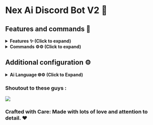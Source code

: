 # Nex Ai Discord Bot V2 🤖

## Features and commands 🌟

<details>
<summary><strong>Features ✨ (Click to expand)</strong></summary>

- [x] Has a Ai (You need to get the api key from Hecker Api <Hecker Ai discord - https://discord.gg/PCUgRMjtNm>
- [x] Lots of commands (More coming soon! :D)
- [x] Ecomoney
- [x] Moding bot (Kinda)
- [x] Fun
- [x] 8ball
- [x] Much more advanced and lot of commands

</details>

<details>
<summary><strong>Commands ⚙️⚙️ (Click to expand)</strong></summary>

- [x] !help (Get all commands)
- [x] !joke (Get a randomized joke)
- [x] !warn (Warn a user)
- [x] !ping (Shows the bots ping)
- [x] !talk (Talk with the Ai)
- [x] !job (Ecomoney jobs)
- [x] !work (Ecomoney work)
- [x] !balance (Ecomoney balance)
- [x] !timeout (Makes the user timeout wic makes the user not able to chat)
- [x] !untimeout (UnTimeouts the user and makes his able to chat)
- [x] !8ball (Ask a question then it will give you an awnser)
- [x] !createticket
- [x] !lock (Locks the current channel which user types this in)
- [x] !unlock (Unlocks the locked channel)
- [x] !kick {user} {reason} (Kicks a user with a reason also in order this command to work it needs admin role)
- [x] !ban {user} {reason} (Bans a user with a reason also in order this command to work it needs admin role)
- [x] !purge {amount} (Deletes amount of messages)
- [x] !shop (For ecomoney)
- [x] !translate {word} {languageyouwanttotranslateto}
- [x] !musicplay {music}
- [x] !musicstop (Stops a music)
- [x] !musicresume (resume the music)
- [x] !musicpause (Pause the music)

</details>

## Additional configuration ⚙️

<details>
<summary><strong>Ai Language 🌐⚙️ (Click to Expand)</strong></summary>

- `en` - English 🇺🇸

</details>

### Shoutout to these guys : 

<a href="https://github.com/NethukaNethsaraGithub/Discord-Bot/graphs/contributors">
  <img src="https://contrib.rocks/image?repo=NethukaNethsaraGithub/Discord-Bot" />
</a>

### Crafted with Care: Made with lots of love and attention to detail. ❤️
